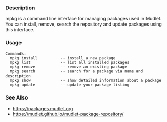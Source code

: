 ### Description
mpkg is a command line interface for managing packages used in Mudlet. You can install, remove, search the repository and update packages using this interface.

### Usage

```
Commands:
  mpkg install          -- install a new package
  mpkg list             -- list all installed packages  
  mpkg remove           -- remove an existing package
  mpkg search           -- search for a package via name and description
  mpkg show             -- show detailed information about a package
  mpkg update           -- update your package listing
```
### See Also

* https://packages.mudlet.org
* https://mudlet.github.io/mudlet-package-repository/
